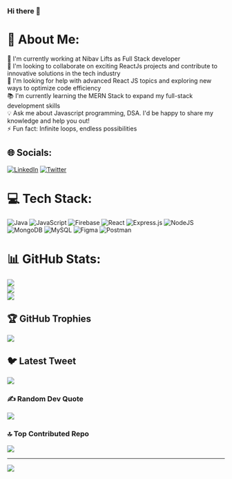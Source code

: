 ### Hi there 👋

# 💫 About Me:
🏢 I'm currently working at Nibav Lifts as Full Stack developer<br>🤝 I'm looking to collaborate on exciting ReactJs projects and contribute to innovative solutions in the tech industry<br>🔎 I'm looking for help with advanced React JS topics and exploring new ways to optimize code efficiency<br>📚 I'm currently learning the MERN Stack to expand my full-stack development skills<br>💡 Ask me about Javascript programming, DSA. I'd be happy to share my knowledge and help you out!<br>⚡ Fun fact: Infinite loops, endless possibilities


## 🌐 Socials:
[![LinkedIn](https://img.shields.io/badge/LinkedIn-%230077B5.svg?logo=linkedin&logoColor=white)](https://linkedin.com/in/sai-krishna-gedda) [![Twitter](https://img.shields.io/badge/Twitter-%231DA1F2.svg?logo=Twitter&logoColor=white)](https://twitter.com/1001_krishna)
# 💻 Tech Stack:
![Java](https://img.shields.io/badge/java-%23ED8B00.svg?style=for-the-badge&logo=java&logoColor=white) ![JavaScript](https://img.shields.io/badge/javascript-%23323330.svg?style=for-the-badge&logo=javascript&logoColor=%23F7DF1E) ![Firebase](https://img.shields.io/badge/firebase-%23039BE5.svg?style=for-the-badge&logo=firebase) ![React](https://img.shields.io/badge/react-%2320232a.svg?style=for-the-badge&logo=react&logoColor=%2361DAFB) ![Express.js](https://img.shields.io/badge/express.js-%23404d59.svg?style=for-the-badge&logo=express&logoColor=%2361DAFB) ![NodeJS](https://img.shields.io/badge/node.js-6DA55F?style=for-the-badge&logo=node.js&logoColor=white) ![MongoDB](https://img.shields.io/badge/MongoDB-%234ea94b.svg?style=for-the-badge&logo=mongodb&logoColor=white) ![MySQL](https://img.shields.io/badge/mysql-%2300f.svg?style=for-the-badge&logo=mysql&logoColor=white) 	![Figma](https://img.shields.io/badge/figma-%23F24E1E.svg?style=for-the-badge&logo=figma&logoColor=white) ![Postman](https://img.shields.io/badge/Postman-FF6C37?style=for-the-badge&logo=postman&logoColor=white)
# 📊 GitHub Stats:
![](https://github-readme-stats.vercel.app/api?username=Sai-Krishna1001&theme=nightowl&hide_border=false&include_all_commits=true&count_private=true)<br/>
![](https://github-readme-streak-stats.herokuapp.com/?user=Sai-Krishna1001&theme=nightowl&hide_border=false)<br/>
![](https://github-readme-stats.vercel.app/api/top-langs/?username=Sai-Krishna1001&theme=nightowl&hide_border=false&include_all_commits=true&count_private=true&layout=compact)

## 🏆 GitHub Trophies
![](https://github-profile-trophy.vercel.app/?username=Sai-Krishna1001&theme=discord&no-frame=false&no-bg=true&margin-w=4)

## 🐦 Latest Tweet
[![](https://gtce.itsvg.in/api?username=1001_krishna)](https://github.com/VishwaGauravIn/github-twitter-card-embed)

### ✍️ Random Dev Quote
![](https://quotes-github-readme.vercel.app/api?type=horizontal&theme=tokyonight)

### 🔝 Top Contributed Repo
![](https://github-contributor-stats.vercel.app/api?username=Sai-Krishna1001&limit=5&theme=gitdimmed&combine_all_yearly_contributions=true)

---
[![](https://visitcount.itsvg.in/api?id=Sai-Krishna1001&icon=0&color=0)](https://visitcount.itsvg.in)

<!-- Proudly created with GPRM ( https://gprm.itsvg.in ) -->
